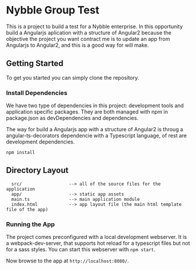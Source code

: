 # Nybble Group Test

This is a project to build a test for a Nybble enterprise. In this opportunity build a Angularjs aplication with a structure of Angular2 because the objective the project you want contract me is to update an app from Angularjs to Angular2, and this is a good way for will make.

## Getting Started

To get you started you can simply clone the repository.

### Install Dependencies

We have two type of dependencies in this project: development tools and application specific packages. They are both managed with npm in package.json as devDependencies and dependencies.

The way for build a Angularjs app with a structure of Angular2 is throug a angular-ts-decorators dependencie with a Typescript language, of rest are development dependencies.

```
npm install
```

## Directory Layout

```
  src/                  --> all of the source files for the application
  app/                  --> static app assets
  main.ts               --> main application module
  index.html            --> app layout file (the main html template file of the app)
```

### Running the App

The project comes preconfigured with a local development webserver. It is a webpack-dev-server, that supports hot reload for a typescript files but not for a sass styles.  You can start this webserver with `npm start`.

Now browse to the app at `http://localhost:8080/`.

